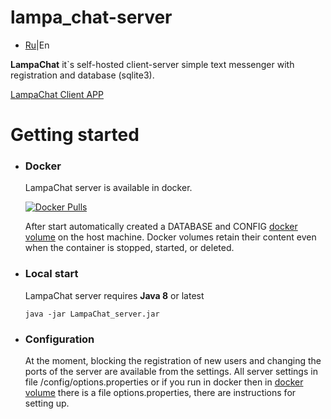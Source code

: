# lampa_chat-server
- [Ru](https://github.com/Alexzionx/lampa_chat-server/blob/main/readmeRU.md)|En

**LampaChat** it`s self-hosted client-server simple text messenger with registration and database (sqlite3).

[LampaChat Client APP](https://github.com/Alexzionx/lampa_chat-client/)

# Getting started
- ### Docker

  LampaChat server is available in docker.
  
  [![Docker Pulls](https://img.shields.io/docker/image-size/alexzionx/lampa_chat-server/8-0.1?style=for-the-badge)](https://hub.docker.com/r/alexzionx/lampa_chat-server)
  
  After start automatically created a DATABASE and CONFIG [docker volume](https://docs.docker.com/storage/volumes/) on the host machine.
Docker volumes retain their content even when the container is stopped, started, or deleted.
- ### Local start
  LampaChat server requires **Java 8** or latest
  ```
  java -jar LampaChat_server.jar
  ```
- ### Configuration
  At the moment, blocking the registration of new users and changing the ports of the server are available from the settings.
  All server settings in file /config/options.properties or if you run in docker then in [docker volume](https://docs.docker.com/storage/volumes/) there is a file options.properties, there are instructions for setting up.
